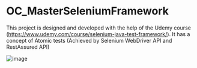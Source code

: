 # OC_MasterSeleniumFramework
This project is designed and developed with the help of the Udemy course (https://www.udemy.com/course/selenium-java-test-framework/). It has a concept of Atomic tests (Achieved by Selenium WebDriver API and RestAssured API)

![image](https://user-images.githubusercontent.com/26399692/135917549-ee1e000a-ce07-4051-89b1-b57ec9b6b9b7.png)

